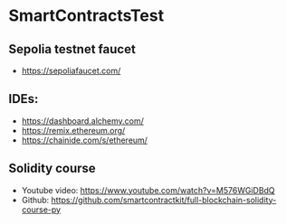 # SmartContractsTest

## Sepolia testnet faucet

* https://sepoliafaucet.com/

## IDEs:
* https://dashboard.alchemy.com/
* https://remix.ethereum.org/
* https://chainide.com/s/ethereum/

## Solidity course

* Youtube video: https://www.youtube.com/watch?v=M576WGiDBdQ
* Github: https://github.com/smartcontractkit/full-blockchain-solidity-course-py
